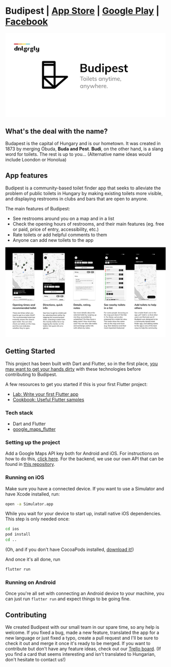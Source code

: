 # Budipest | [App Store](https://apps.apple.com/us/app/budipest/id1544448699) | [Google Play](https://play.google.com/store/apps/details?id=com.dnlgrgly.budipest) | [Facebook](https://facebook.com/budipestapp)

![Budipest cover image with logo](./github_assets/cover.jpeg?raw=true)

## What's the deal with the name?

Budapest is the capital of Hungary and is our hometown. It was created in 1873 by merging Óbuda, **Buda and Pest**. **Budi**, on the other hand, is a slang word for toilets. The rest is up to you... (Alternative name ideas would include Loondon or Honolua)

## App features
Budipest is a community-based toilet finder app that seeks to alleviate the problem of public toilets in Hungary by making existing toilets more visible, and displaying restrooms in clubs and bars that are open to anyone.

The main features of Budipest:
- See restrooms around you on a map and in a list
- Check the opening hours of restrooms, and their main features (eg. free or paid, price of entry, accessibility, etc.)
- Rate toilets or add helpful comments to them
- Anyone can add new toilets to the app

![App screenshots and description](./github_assets/features.png?raw=true)

## Getting Started

This project has been built with Dart and Flutter, so in the first place, [you may want to get your hands dirty](https://flutter.dev/docs/get-started) with these technologies before contributing to Budipest.

A few resources to get you started if this is your first Flutter project:

- [Lab: Write your first Flutter app](https://flutter.dev/docs/get-started/codelab)
- [Cookbook: Useful Flutter samples](https://flutter.dev/docs/cookbook)

### Tech stack
- Dart and Flutter
- [google_maps_flutter](https://pub.dev/packages/google_maps_flutter)

### Setting up the project

Add a Google Maps API key both for Android and iOS. For instructions on how to do this, [click here](https://stackoverflow.com/a/59834585).
For the backend, we use our own API that can be found in [this repository](https://github.com/dnlgrgly/budipest-api).

### Running on iOS

Make sure you have a connected device. If you want to use a Simulator and have Xcode installed, run:

```bash
open -a Simulator.app
```

While you wait for your device to start up, install native iOS dependencies. This step is only needed once:

```bash
cd ios
pod install
cd ..
```

(Oh, and if you don't have CocoaPods installed, [download it!](https://cocoapods.org/))

And once it's all done, run

```bash
flutter run
```

### Running on Android

Once you're all set with connecting an Android device to your machine, you can just run `flutter run` and expect things to be going fine.

## Contributing

We created Budipest with our small team in our spare time, so any help is welcome. If you fixed a bug, made a new feature, translated the app for a new language or just fixed a typo, create a pull request and I'll be sure to check it out and merge it once it's ready to be merged.
If you want to contribute but don't have any feature ideas, check out our [Trello board](https://trello.com/b/EZNASMNg/budipest). (If you find a card that seems interesting and isn't translated to Hungarian, don't hesitate to contact us!)
